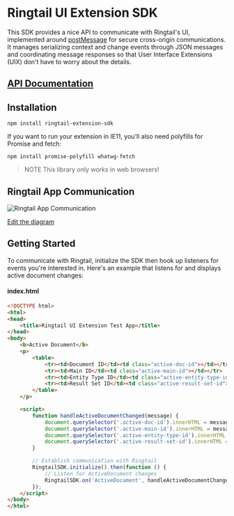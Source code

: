 # Ringtail UI Extension SDK
This SDK provides a nice API to communicate with Ringtail's UI, implemented around [postMessage](https://developer.mozilla.org/en-US/docs/Web/API/Window/postMessage) for secure cross-origin communications. It manages serializing context and change events through JSON messages and coordinating message responses so that User Interface Extensions (UIX) don't have to worry about the details.

## [API Documentation](API.md)

## Installation
`npm install ringtail-extension-sdk`

If you want to run your extension in IE11, you'll also need polyfills for Promise and fetch:

`npm install promise-polyfill whatwg-fetch`

> NOTE This library only works in web browsers!

## Ringtail App Communication
![Ringtail App Communication](https://docs.google.com/drawings/d/e/2PACX-1vQaelod9Flf14CCSyP4MhR4Qznl6n_0EllVzdNiB5gnvsdsYqO5bcwMbTphlMZUbr7tgKqqniZ0HuOx/pub?w=572&h=272)

[Edit the diagram](https://docs.google.com/drawings/d/19RsszUNRVVsDDBWSVHs8ffEncUDB66Hi78pgaAGGkhQ/edit?usp=sharing)

## Getting Started
To communicate with Ringtail, initialize the SDK then hook up listeners for events you're interested in. Here's an example that listens for and displays active document changes:

#### index.html
```html
<!DOCTYPE html>
<html>
<head>
    <title>Ringtail UI Extension Test App</title>
</head>
<body>
    <b>Active Document</b>
    <p>
        <table>
            <tr><td>Document ID</td><td class="active-doc-id"></td></tr>
            <tr><td>Main ID</td><td class="active-main-id"></td></tr>
            <tr><td>Entity Type ID</td><td class="active-entity-type-id"></td></tr>
            <tr><td>Result Set ID</td><td class="active-result-set-id"></td></tr>
        </table>
    </p>

    <script>
        function handleActiveDocumentChanged(message) {
            document.querySelector('.active-doc-id').innerHTML = message.data.documentId;
            document.querySelector('.active-main-id').innerHTML = message.data.mainId;
            document.querySelector('.active-entity-type-id').innerHTML = message.data.entityTypeId;
            document.querySelector('.active-result-set-id').innerHTML = message.data.resultSetId;
        }

        // Establish communication with Ringtail
        RingtailSDK.initialize().then(function () {
            // Listen for ActiveDocument changes
            RingtailSDK.on('ActiveDocument', handleActiveDocumentChanged);
        });
    </script>
</body>
</html>
```

